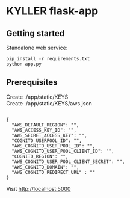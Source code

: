 # KYLLER flask-app


## Getting started
Standalone web service:

```shell
pip install -r requirements.txt
python app.py
```

## Prerequisites
Create ./app/static/KEYS \
Create ./app/static/KEYS/aws.json

```shell

{
  "AWS_DEFAULT_REGION": "",
  "AWS_ACCESS_KEY_ID": "",
  "AWS_SECRET_ACCESS_KEY": "",
  "COGNITO_USERPOOL_ID": "",
  "AWS_COGNITO_USER_POOL_ID": "",
  "AWS_COGNITO_USER_POOL_CLIENT_ID": "",
  "COGNITO_REGION": "",
  "AWS_COGNITO_USER_POOL_CLIENT_SECRET": "",
  "AWS_COGNITO_DOMAIN": "",
  "AWS_COGNITO_REDIRECT_URL" : ""
}
```

Visit [http://localhost:5000](http://localhost:5000)
